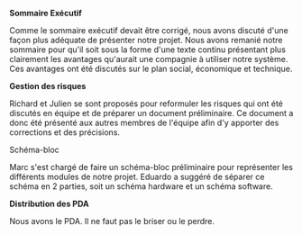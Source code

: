 **Sommaire Exécutif**

Comme le sommaire exécutif devait être corrigé, nous avons discuté d'une façon plus adéquate de présenter notre projet. Nous avons remanié notre sommaire pour qu'il soit sous la forme d'une texte continu présentant plus clairement les avantages qu'aurait une compagnie à utiliser notre système. Ces avantages ont été discutés sur le plan social, économique et technique.

**Gestion des risques**

Richard et Julien se sont proposés pour reformuler les risques qui ont été discutés en équipe et de préparer un document préliminaire. Ce document a donc été présenté aux autres membres de l'équipe afin d'y apporter des corrections et des précisions.

Schéma-bloc

Marc s'est chargé de faire un schéma-bloc préliminaire pour représenter les différents modules de notre projet. Eduardo a suggéré de séparer ce schéma en 2 parties, soit un schéma hardware et un schéma software.

**Distribution des PDA**

Nous avons le PDA. Il ne faut pas le briser ou le perdre.